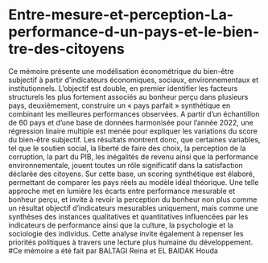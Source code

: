 # Entre-mesure-et-perception-La-performance-d-un-pays-et-le-bien-tre-des-citoyens
Ce mémoire présente une modélisation économétrique du bien-être subjectif à partir d’indicateurs économiques, sociaux, environnementaux et institutionnels. L’objectif est double, en premier identifier les facteurs structurels les plus fortement associés au bonheur perçu dans plusieurs pays, deuxièmement, construire un « pays parfait » synthétique en combinant les meilleures performances observées. A partir d’un échantillon de 60 pays et d’une base de données harmonisée pour l’année 2022, une régression linaire multiple est menée pour expliquer les variations du score du bien-être subjectif. Les résultats montrent donc, que certaines variables, tel que le soutien social, la liberté de faire des choix, la perception de la corruption, la part du PIB, les inégalités de revenu ainsi que la performance environnementale, jouent toutes un rôle significatif dans la satisfaction déclarée des citoyens. Sur cette base, un scoring synthétique est élaboré, permettant de comparer les pays réels au modèle idéal théorique. Une telle approche met en lumière les écarts entre performance mesurable et bonheur perçu, et invite à revoir la perception du bonheur non plus comme un résultat objectif d’indicateurs mesurables uniquement, mais comme une synthèses des instances qualitatives et quantitatives influencées par les indicateurs de performance ainsi que la culture, la psychologie et la sociologie des individus. Cette analyse invite également à repenser les priorités politiques à travers une lecture plus humaine du développement.
#Ce mémoire a été fait par BALTAGI Reina et EL BAIDAK Houda
